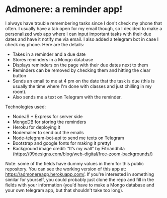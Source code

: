 # Admonere: a reminder app!

I always have trouble remembering tasks since I don't check my phone that often. I usually have a tab open for my email though, so I decided to make a personalized web app where I can input important tasks with their due dates and have it notify me via email. I also added a telegram bot in case I check my phone. Here are the details:

- Takes in a reminder and a due date
- Stores reminders in a Mongo database
- Displays reminders on the page with their due dates next to them
- Reminders can be removed by checking them and hitting the clear button
- Sends an email to me at 4 pm on the date that the task is due (this is usually the time where I'm done with classes and just chilling in my room).
- Also sends me a text on Telegram with the reminder.

Technologies used:
- NodeJS + Express for server side
- MongoDB for storing the reminders
- Heroku for deploying it
- Nodemailer to send out the emails
- Node-telegram-bot-api to send me texts on Telegram
- Bootstrap and google fonts for making it pretty!
- Background image credit: “It’s my wall” by Fitriandhita (https://99designs.com/blog/web-digital/free-zoom-backgrounds/)

Note: some of the fields have dummy values in them for this public repository. You can see the working version of this app at: https://admonereapp.herokuapp.com/. If you're interested in something similar for yourself, you could probably just clone the repo and fill in the fields with your information (you'd have to make a Mongo database and your own telegram app, but that shouldn't take too long).
